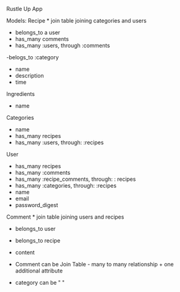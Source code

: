 Rustle Up App

Models:
Recipe * join table joining categories and users
- belongs_to a user
- has_many comments
- has_many :users, through :comments

-belogs_to :category 
- name 
- description
- time

Ingredients
- name 

Categories
- name
- has_many recipes
- has_many :users, through: :recipes 

User 
- has_many recipes
- has_many :comments
- has_many :recipe_comments, through: : recipes
- has_many :categories, through: :recipes 
- name
- email
- password_digest

Comment * join table joining users and recipes
- belongs_to user 
- belongs_to recipe 
- content 


- Comment can be Join Table - many to many relationship + one additional attribute
- category can be " " 

